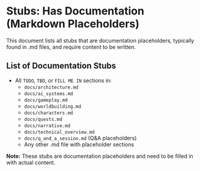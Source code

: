 # Stubs: Has Documentation (Markdown Placeholders)

This document lists all stubs that are documentation placeholders, typically found in .md files, and require content to be written.

## List of Documentation Stubs

- All `TODO`, `TBD`, or `FILL ME IN` sections in:
  - `docs/architecture.md`
  - `docs/ai_systems.md`
  - `docs/gameplay.md`
  - `docs/worldbuilding.md`
  - `docs/characters.md`
  - `docs/quests.md`
  - `docs/narrative.md`
  - `docs/technical_overview.md`
  - `docs/q_and_a_session.md` (Q&A placeholders)
  - Any other .md file with placeholder sections

**Note:** These stubs are documentation placeholders and need to be filled in with actual content. 